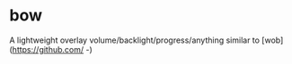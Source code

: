 # bow

A lightweight overlay volume/backlight/progress/anything similar to [wob](https://github.com/ -)

